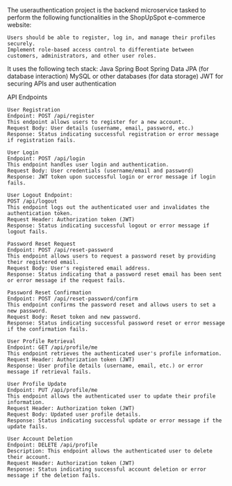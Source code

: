 The userauthentication project is the backend microservice tasked to perform the following functionalities in the ShopUpSpot e-commerce website:

    Users should be able to register, log in, and manage their profiles securely.
    Implement role-based access control to differentiate between customers, administrators, and other user roles.

It uses the following tech stack: 
Java 
Spring Boot 
Spring Data JPA (for database interaction) 
MySQL or other databases (for data storage) 
JWT for securing APIs and user authentication

API Endpoints

    User Registration 
    Endpoint: POST /api/register 
    This endpoint allows users to register for a new account. 
    Request Body: User details (username, email, password, etc.) 
    Response: Status indicating successful registration or error message if registration fails.

    User Login 
    Endpoint: POST /api/login 
    This endpoint handles user login and authentication. 
    Request Body: User credentials (username/email and password) 
    Response: JWT token upon successful login or error message if login fails.

    User Logout Endpoint: 
    POST /api/logout 
    This endpoint logs out the authenticated user and invalidates the authentication token. 
    Request Header: Authorization token (JWT) 
    Response: Status indicating successful logout or error message if logout fails.

    Password Reset Request 
    Endpoint: POST /api/reset-password 
    This endpoint allows users to request a password reset by providing their registered email. 
    Request Body: User's registered email address. 
    Response: Status indicating that a password reset email has been sent or error message if the request fails.

    Password Reset Confirmation 
    Endpoint: POST /api/reset-password/confirm 
    This endpoint confirms the password reset and allows users to set a new password. 
    Request Body: Reset token and new password. 
    Response: Status indicating successful password reset or error message if the confirmation fails.

    User Profile Retrieval 
    Endpoint: GET /api/profile/me 
    This endpoint retrieves the authenticated user's profile information. 
    Request Header: Authorization token (JWT) 
    Response: User profile details (username, email, etc.) or error message if retrieval fails.

    User Profile Update 
    Endpoint: PUT /api/profile/me 
    This endpoint allows the authenticated user to update their profile information. 
    Request Header: Authorization token (JWT)     
    Request Body: Updated user profile details. 
    Response: Status indicating successful update or error message if the update fails.

    User Account Deletion 
    Endpoint: DELETE /api/profile 
    Description: This endpoint allows the authenticated user to delete their account. 
    Request Header: Authorization token (JWT) 
    Response: Status indicating successful account deletion or error message if the deletion fails.

